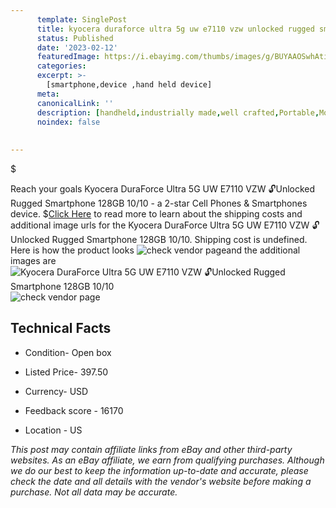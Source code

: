 ```yaml
---
      template: SinglePost
      title: kyocera duraforce ultra 5g uw e7110 vzw unlocked rugged smartphone 128gb 10 10
      status: Published
      date: '2023-02-12'
      featuredImage: https://i.ebayimg.com/thumbs/images/g/BUYAAOSwhAti-~iY/s-l225.jpg
      categories: 
      excerpt: >-
        [smartphone,device ,hand held device]
      meta:
      canonicalLink: ''
      description: [handheld,industrially made,well crafted,Portable,Mobile,Compact,Convenient,Lightweight,Maneuverable,Man-portable,Miniature,Carriable,Hand-held,Light,Holdable,Transportable,Mobile device,Pocket-sized,On-the-go,Wireless,Cordless,Compact size,Convenient size, smartphone,device ,hand held device]
      noindex: false
      
        
---
```

$

Reach your goals Kyocera DuraForce Ultra 5G UW E7110 VZW 🔓Unlocked Rugged Smartphone 128GB 10/10 - a 2-star Cell Phones & Smartphones device.
$[Click Here](https://www.ebay.com/itm/255540584601?hash=item3b7f67e099%3Ag%3ABUYAAOSwhAti-%7EiY&mkevt=1&mkcid=1&mkrid=711-53200-19255-0&campid=%253CePNCampaignId%253E&customid=%253CreferenceId%253E&toolid=10049) to read more to learn about the shipping costs and additional image urls for the Kyocera DuraForce Ultra 5G UW E7110 VZW 🔓Unlocked Rugged Smartphone 128GB 10/10. Shipping cost is undefined. Here is how the product looks ![check vendor page](https://i.ebayimg.com/thumbs/images/g/BUYAAOSwhAti-~iY/s-l225.jpg)and the additional images are![Kyocera DuraForce Ultra 5G UW E7110 VZW 🔓Unlocked Rugged Smartphone 128GB 10/10](https://i.ebayimg.com/images/g/BUYAAOSwhAti-~iY/s-l1200.jpg)![check vendor page](https://origin-galleryplus.ebayimg.com/ws/web/255540584601_2_0_1/225x225.jpg,https://origin-galleryplus.ebayimg.com/ws/web/255540584601_3_0_1/225x225.jpg,https://origin-galleryplus.ebayimg.com/ws/web/255540584601_4_0_1/225x225.jpg,https://origin-galleryplus.ebayimg.com/ws/web/255540584601_5_0_1/225x225.jpg)



 ## Technical Facts 



     
      

 - Condition- Open box 


      

 - Listed Price- 397.50 


      

 - Currency- USD 


      

 - Feedback score - 16170 


      

 - Location - US 


      
      

 *_This post may contain affiliate links from eBay and other third-party websites. As an eBay affiliate, we earn from qualifying purchases. Although we do our best to keep the information up-to-date and accurate, please check the date and all details with the vendor's website before making a purchase. Not all data may be accurate._*






